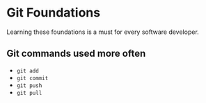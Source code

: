 # Git Foundations
Learning these foundations is a must for every software developer.

## Git commands used more often
- `git add`
- `git commit`
- `git push`
- `git pull`
